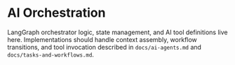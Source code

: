 # AI Orchestration

LangGraph orchestrator logic, state management, and AI tool definitions live here. Implementations should handle context assembly, workflow transitions, and tool invocation described in `docs/ai-agents.md` and `docs/tasks-and-workflows.md`.
